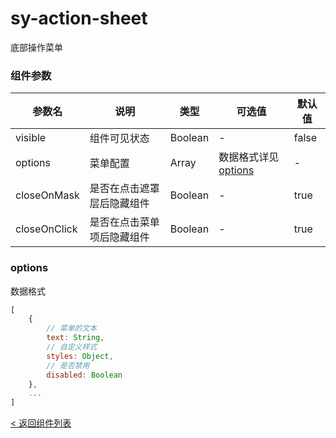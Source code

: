 sy-action-sheet
===========================
底部操作菜单

### 组件参数

|参数名|说明|类型|可选值|默认值|
|---|---|---|---|---|
|visible|组件可见状态|Boolean|-|false|
|options|菜单配置|Array|数据格式详见[options](https://github.com/i-yxs/sy-ui/blob/main/components/sy-ui/components/sy-action-sheet/README.md#options)|-|
|closeOnMask|是否在点击遮罩层后隐藏组件|Boolean|-|true|
|closeOnClick|是否在点击菜单项后隐藏组件|Boolean|-|true|

### options

数据格式

```js
[
    {
        // 菜单的文本
        text: String,
        // 自定义样式
        styles: Object,
        // 是否禁用
        disabled: Boolean
    },
    ...
]
```

[< 返回组件列表](https://github.com/i-yxs/sy-ui/blob/main/README.md#组件列表)
